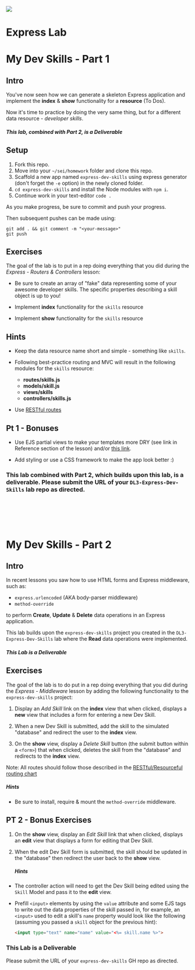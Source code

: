 <img src="https://i.imgur.com/vUOu9NW.jpg">


# Express Lab
# My Dev Skills - Part 1

## Intro

You've now seen how we can generate a skeleton Express application and implement the **index** & **show** functionality for a **resource** (To Dos).

Now it's time to practice by doing the very same thing, but for a different data resource - _developer skills_.

##### This lab, combined with Part 2, is a Deliverable

## Setup

1. Fork this repo.
2. Move into your `~/sei/homework` folder and clone this repo.
3. Scaffold a new app named `express-dev-skills` using express generator (don't forget the `-e` option) in the newly cloned folder.
4. `cd express-dev-skills` and install the Node modules with `npm i`.
5. Continue work in your text-editor `code .`

As you make progress, be sure to commit and push your progress.

Then subsequent pushes can be made using:

```
git add . && git comment -m "<your-message>"
git push
```

## Exercises

The goal of the lab is to put in a rep doing everything that you did during the _Express - Routers & Controllers_ lesson:

- Be sure to create an array of "fake" data representing some of your awesome developer skills. The specific properties describing a skill object is up to you! 

- Implement **index** functionality for the `skills` resource

- Implement **show** functionality for the `skills` resource


## Hints

- Keep the data resource name short and simple - something like `skills`.

- Following best-practice routing and MVC will result in the following modules for the `skills` resource:
	- **routes/skills.js**
	- **models/skill.js**
	- **views/skills**
	- **controllers/skills.js**

- Use [RESTful routes](https://git.generalassemb.ly/SEI-Standard-Curriculum/guide-to-add-feature-to-web-app/blob/main/README.md)


## Pt 1 - Bonuses

- Use EJS partial views to make your templates more DRY (see link in Reference section of the lesson) and/or [this link](https://www.npmjs.com/package/ejs#includes).

- Add styling or use a CSS framework to make the app look better :)

### This lab combined with Part 2, which builds upon this lab, is a deliverable. Please submit the URL of your `DL3-Express-Dev-Skills` lab repo as directed.

<br/>
<br/>
<br/>
<br/>

# My Dev Skills - Part 2


## Intro

In recent lessons you saw how to use HTML forms and Express middleware, such as:

- `express.urlencoded` (AKA body-parser middleware)
- `method-override`

to perform **Create**, **Update** & **Delete** data operations in an Express application.

This lab builds upon the `express-dev-skills` project you created in the `DL3-Express-Dev-Skills` lab where the **Read** data operations were implemented.

##### This Lab is a Deliverable

## Exercises

The goal of the lab is to do put in a rep doing everything that you did during the _Express - Middleware_ lesson by adding the following functionality to the `express-dev-skills` project:

1. Display an _Add Skill_ link on the **index** view that when clicked, displays a **new** view that includes a form for entering a new Dev Skill.

2. When a new Dev Skill is submitted, add the skill to the simulated "database" and redirect the user to the **index** view.

3. On the **show** view, display a _Delete Skill_ button (the submit button within a `<form>`) that when clicked, deletes the skill from the "database" and redirects to the **index** view.

Note: All routes should follow those described in the [RESTful/Resourceful routing chart](https://gist.github.com/jim-clark/17908763db7bd3c403e6)

##### Hints

- Be sure to install, require & mount the `method-override` middleware.

## PT 2 - Bonus Exercises

1. On the **show** view, display an _Edit Skill_ link that when clicked, displays an **edit** view that displays a form for editing that Dev Skill.

2. When the edit Dev Skill form is submitted, the skill should be updated in the "database" then redirect the user back to the **show** view.

    ##### Hints

- The controller action will need to get the Dev Skill being edited using the `Skill` Model and pass it to the **edit** view.
- Prefill `<input>` elements by using the `value` attribute and some EJS tags to write out the data properties of the skill passed in, for example, an `<input>` used to edit a skill's `name` property would look like the following (assuming you passed a `skill` object for the previous hint):

	```html
	<input type="text" name="name" value="<%= skill.name %>">
	```

### This Lab is a Deliverable
Please submit the URL of your `express-dev-skills` GH repo as directed.
